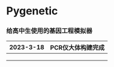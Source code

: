 # Pygenetic

### 给高中生使用的基因工程模拟器

| 2023-3-18 | PCR仪大体构建完成 |
| --------- | ----------------- |
|           |                   |
|           |                   |
|           |                   |

